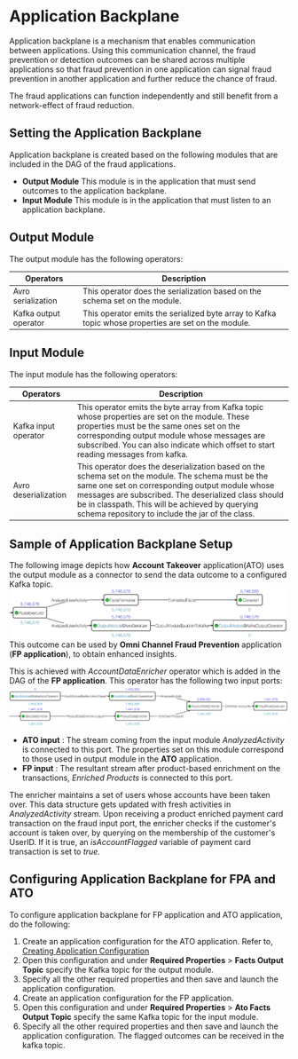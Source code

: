 # Application Backplane

Application backplane is a mechanism that enables communication between applications. Using this communication channel, the fraud prevention or detection outcomes can be shared across multiple applications so that fraud prevention in one application can signal fraud prevention in another application and further reduce the chance of fraud.

 The fraud applications can function independently and still benefit from a network-effect of fraud reduction.

## Setting the Application Backplane

Application backplane is created based on the following modules that are included in the DAG of the fraud applications.

- **Output Module**
This module is in the application that must send outcomes to the application backplane.
- **Input Module**
This module is in the application that must listen to an application backplane.

## Output Module

The output module has the following operators:

| **Operators** | **Description** |
| --- | --- |
| Avro serialization | This operator does the serialization based on the schema set on the module. |
| Kafka output operator | This operator emits the serialized byte array to Kafka topic whose properties are set on the module. |

## Input Module

The input module has the following operators:

| **Operators** | **Description** |
| --- | --- |
| Kafka input operator | This operator emits the byte array from Kafka topic whose properties are set on the module. These properties must be the same ones set on the corresponding output module whose messages are subscribed. You can also indicate which offset to start reading messages from kafka. |
| Avro deserialization | This operator does the deserialization based on  the schema set on the module. The schema must be the same one set on corresponding output module whose messages are subscribed. The deserialized class should be in classpath. This will be achieved by querying schema repository to include the jar of the class. |

## Sample of Application Backplane Setup

The following image depicts how **Account Takeover** application(ATO) uses the output module as a connector to send the data outcome to a configured Kafka topic.
![](images/image1.png)
This outcome can be used by **Omni Channel Fraud Prevention** application (**FP application**), to obtain enhanced insights.

This is achieved with _AccountDataEnricher_ operator which is added in the DAG of the **FP application**. This operator has the following two input ports:
![](images/image2.png)

- **ATO input** : The stream coming from the input module _AnalyzedActivity_ is connected to this port. The properties set on this module correspond to those used in output module in the **ATO** application. 
- **FP input** : The resultant stream after product-based enrichment on the transactions, _Enriched Products_ is connected to this port.

The enricher maintains a set of users whose accounts have been taken over. This data structure gets updated with fresh activities in _AnalyzedActivity_ stream. Upon receiving a product enriched payment card transaction on the fraud input port, the enricher checks if the customer's account is taken over, by querying on the membership of the customer's UserID. If it is true, an _isAccountFlagged_ variable of payment card transaction is set to _true_.

## Configuring Application Backplane for FPA and ATO

To configure application backplane for FP application and ATO application, do the following:

1. Create an application configuration for the ATO application. Refer to, [Creating Application Configuration](application_configurations.md)
2. Open this configuration and under **Required Properties** > **Facts Output Topic** specify the Kafka topic for the output module.
3. Specify all the other required properties and then save and launch the application configuration.
4. Create an application configuration for the FP application.
5. Open this configuration and under **Required Properties** > **Ato Facts Output Topic** specify the same Kafka topic for the input module.
6. Specify all the other required properties and then save and launch the application configuration.  The flagged outcomes can be received in the kafka topic.
